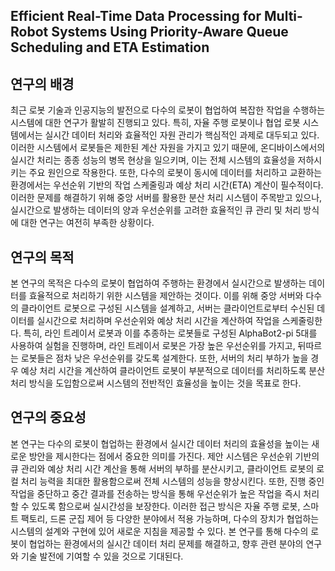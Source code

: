 ## Efficient Real-Time Data Processing for Multi-Robot Systems Using Priority-Aware Queue Scheduling and ETA Estimation

## 연구의 배경
최근 로봇 기술과 인공지능의 발전으로 다수의 로봇이 협업하여 복잡한 작업을 수행하는 시스템에 대한 연구가 활발히 진행되고 있다. 특히, 자율 주행 로봇이나 협업 로봇 시스템에서는 실시간 데이터 처리와 효율적인 자원 관리가 핵심적인 과제로 대두되고 있다. 이러한 시스템에서 로봇들은 제한된 계산 자원을 가지고 있기 때문에, 온디바이스에서의 실시간 처리는 종종 성능의 병목 현상을 일으키며, 이는 전체 시스템의 효율성을 저하시키는 주요 원인으로 작용한다. 또한, 다수의 로봇이 동시에 데이터를 처리하고 교환하는 환경에서는 우선순위 기반의 작업 스케줄링과 예상 처리 시간(ETA) 계산이 필수적이다. 이러한 문제를 해결하기 위해 중앙 서버를 활용한 분산 처리 시스템이 주목받고 있으나, 실시간으로 발생하는 데이터의 양과 우선순위를 고려한 효율적인 큐 관리 및 처리 방식에 대한 연구는 여전히 부족한 상황이다.

## 연구의 목적
본 연구의 목적은 다수의 로봇이 협업하여 주행하는 환경에서 실시간으로 발생하는 데이터를 효율적으로 처리하기 위한 시스템을 제안하는 것이다. 이를 위해 중앙 서버와 다수의 클라이언트 로봇으로 구성된 시스템을 설계하고, 서버는 클라이언트로부터 수신된 데이터를 실시간으로 처리하며 우선순위와 예상 처리 시간을 계산하여 작업을 스케줄링한다. 특히, 라인 트레이서 로봇과 이를 추종하는 로봇들로 구성된 AlphaBot2-pi 5대를 사용하여 실험을 진행하며, 라인 트레이서 로봇은 가장 높은 우선순위를 가지고, 뒤따르는 로봇들은 점차 낮은 우선순위를 갖도록 설계한다. 또한, 서버의 처리 부하가 높을 경우 예상 처리 시간을 계산하여 클라이언트 로봇이 부분적으로 데이터를 처리하도록 분산 처리 방식을 도입함으로써 시스템의 전반적인 효율성을 높이는 것을 목표로 한다.

## 연구의 중요성
본 연구는 다수의 로봇이 협업하는 환경에서 실시간 데이터 처리의 효율성을 높이는 새로운 방안을 제시한다는 점에서 중요한 의미를 가진다. 제안 시스템은 우선순위 기반의 큐 관리와 예상 처리 시간 계산을 통해 서버의 부하를 분산시키고, 클라이언트 로봇의 로컬 처리 능력을 최대한 활용함으로써 전체 시스템의 성능을 향상시킨다. 또한, 진행 중인 작업을 중단하고 중간 결과를 전송하는 방식을 통해 우선순위가 높은 작업을 즉시 처리할 수 있도록 함으로써 실시간성을 보장한다. 이러한 접근 방식은 자율 주행 로봇, 스마트 팩토리, 드론 군집 제어 등 다양한 분야에서 적용 가능하며, 다수의 장치가 협업하는 시스템의 설계와 구현에 있어 새로운 지침을 제공할 수 있다. 본 연구를 통해 다수의 로봇이 협업하는 환경에서의 실시간 데이터 처리 문제를 해결하고, 향후 관련 분야의 연구와 기술 발전에 기여할 수 있을 것으로 기대된다.
